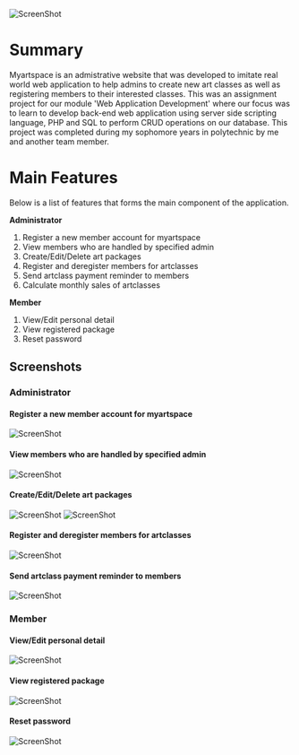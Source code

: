 ![ScreenShot](doc_image/my_art_space.PNG)

# Summary
Myartspace is an admistrative website that was developed to imitate real world web application to help admins to create new art classes as well as registering members to their interested classes. This was an assignment project for our module 'Web Application Development' where our focus was to learn to develop back-end web application using server side scripting language, PHP and SQL to perform CRUD operations on our database. This project was completed during my sophomore years in polytechnic by me and another team member.

# Main Features
Below is a list of features that forms the main component of the application.

**Administrator**
1. Register a new member account for myartspace
2. View members who are handled by specified admin
3. Create/Edit/Delete art packages
4. Register and deregister members for artclasses
5. Send artclass payment reminder to members
6. Calculate monthly sales of artclasses

**Member**
1. View/Edit personal detail
2. View registered package
3. Reset password

## Screenshots

### Administrator

#### Register a new member account for myartspace
![ScreenShot](doc_image/admin/register_member.PNG)

#### View members who are handled by specified admin
![ScreenShot](doc_image/admin/find_member.PNG)

#### Create/Edit/Delete art packages
![ScreenShot](doc_image/admin/packages.PNG)
![ScreenShot](doc_image/admin/create_new_package.PNG)

#### Register and deregister members for artclasses
![ScreenShot](doc_image/admin/register_deregister_package.PNG)

#### Send artclass payment reminder to members
![ScreenShot](doc_image/admin/send_reminder.PNG)

### Member

#### View/Edit personal detail
![ScreenShot](doc_image/member/personal_detail.PNG)

#### View registered package
![ScreenShot](doc_image/member/registered_package.PNG)

#### Reset password
![ScreenShot](doc_image/member/update_record.PNG)


